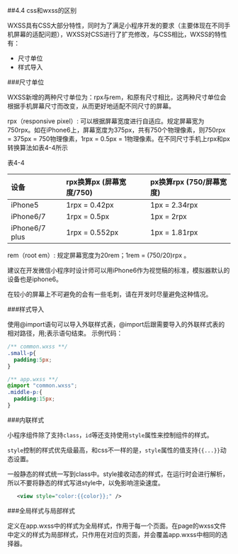 ##4.4 css和wxss的区别

WXSS具有CSS大部分特性，同时为了满足小程序开发的要求（主要体现在不同手机屏幕的适配问题），WXSS对CSS进行了扩充修改，与CSS相比，WXSS的特性有：

* 尺寸单位
* 样式导入

###尺寸单位

WXSS新增的两种尺寸单位为：rpx与rem，和原有尺寸相比，这两种尺寸单位会根据手机屏幕尺寸而改变，从而更好地适配不同尺寸的屏幕。

rpx（responsive pixel）: 可以根据屏幕宽度进行自适应。规定屏幕宽为750rpx。如在iPhone6上，屏幕宽度为375px，共有750个物理像素，则750rpx = 375px = 750物理像素，1rpx = 0.5px = 1物理像素。在不同尺寸手机上rpx和px转换算法如表4-4所示

表4-4

|设备	|rpx换算px (屏幕宽度/750)	|px换算rpx (750/屏幕宽度)|
|:--|:--|:--|
|iPhone5	|1rpx = 0.42px	|1px = 2.34rpx|
|iPhone6/7	|1rpx = 0.5px	|1px = 2rpx|
|iPhone6/7 plus	|1rpx = 0.552px	|1px = 1.81rpx|
rem（root em）: 规定屏幕宽度为20rem；1rem = (750/20)rpx 。

建议在开发微信小程序时设计师可以用iPhone6作为视觉稿的标准，模拟器默认的设备也是iphone6。

在较小的屏幕上不可避免的会有一些毛刺，请在开发时尽量避免这种情况。

###样式导入

使用@import语句可以导入外联样式表，@import后跟需要导入的外联样式表的相对路径，用;表示语句结束。
示例代码：
```css
/** common.wxss **/
.small-p{
  padding:5px;
}

/** app.wxss **/
@import "common.wxss";
.middle-p:{
  padding:15px;
}
```
###内联样式

小程序组件除了支持`class`，`id`等还支持使用`style`属性来控制组件的样式。

`style`控制的样式优先级最高，和css不一样的是，`style`属性的值支持`{{...}}`动态设置。

一般静态的样式统一写到class中。style接收动态的样式，在运行时会进行解析，所以不要将静态的样式写进style中，以免影响渲染速度。
```xml
   <view style="color:{{color}};" />
```


###全局样式与局部样式

定义在app.wxss中的样式为全局样式，作用于每一个页面。在page的wxss文件中定义的样式为局部样式，只作用在对应的页面，并会覆盖app.wxss中相同的选择器。
